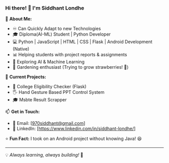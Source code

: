 ### Hi there! 👋 I'm Siddhant Londhe 

🚀 **About Me:**  
- ♾️ Can Quickly Adapt to new Technologies
- 🎓 Diploma(AI-ML) Student | Python Developer 
- 💻 Python | JavaScript | HTML | CSS | Flask | Android Development (Native)  
- 📊 Helping students with project reports & assignments  
- 🤖 Exploring AI & Machine Learning  
- 🌱 Gardening enthusiast (Trying to grow strawberries! 🍓)

🔧 **Current Projects:**  
- 🏫 College Eligibility Checker (Flask)  
- 🖐️ Hand Gesture Based PPT Control System   
- 🎓 Msbte Result Scrapper 

📫 **Get in Touch:**  
- 📧 Email: [970siddhant@gmail.com]  
- 🔗 LinkedIn: [https://www.linkedin.com/in/siddhant-londhe/]   

⭐ **Fun Fact:** I took on an Android project without knowing Java! 😆

---
💡 *Always learning, always building!* 🚀
